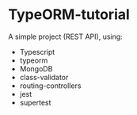 # TypeORM-tutorial

A simple project (REST API), using:

- Typescript
- typeorm
- MongoDB
- class-validator
- routing-controllers
- jest
- supertest